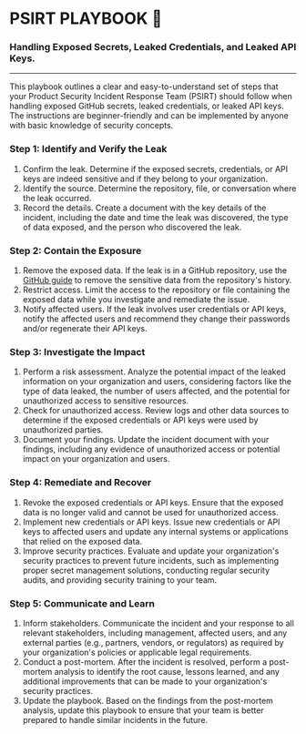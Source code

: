 
# PSIRT PLAYBOOK :green_book:
### Handling Exposed Secrets, Leaked Credentials, and Leaked API Keys.
---

This playbook outlines a clear and easy-to-understand set of steps that your Product Security Incident Response Team (PSIRT) should follow when handling exposed GitHub secrets, leaked credentials, or leaked API keys. The instructions are beginner-friendly and can be implemented by anyone with basic knowledge of security concepts.

### Step 1: Identify and Verify the Leak
1. Confirm the leak. Determine if the exposed secrets, credentials, or API keys are indeed sensitive and if they belong to your organization.
2. Identify the source. Determine the repository, file, or conversation where the leak occurred.
3. Record the details. Create a document with the key details of the incident, including the date and time the leak was discovered, the type of data exposed, and the person who discovered the leak.

### Step 2: Contain the Exposure
1. Remove the exposed data. If the leak is in a GitHub repository, use the [GitHub guide](https://docs.github.com/en/authentication/keeping-your-account-and-data-secure/removing-sensitive-data-from-a-repository) to remove the sensitive data from the repository's history.
2. Restrict access. Limit the access to the repository or file containing the exposed data while you investigate and remediate the issue.
3. Notify affected users. If the leak involves user credentials or API keys, notify the affected users and recommend they change their passwords and/or regenerate their API keys.

### Step 3: Investigate the Impact
1. Perform a risk assessment. Analyze the potential impact of the leaked information on your organization and users, considering factors like the type of data leaked, the number of users affected, and the potential for unauthorized access to sensitive resources.
2. Check for unauthorized access. Review logs and other data sources to determine if the exposed credentials or API keys were used by unauthorized parties.
3. Document your findings. Update the incident document with your findings, including any evidence of unauthorized access or potential impact on your organization and users.

### Step 4: Remediate and Recover
1. Revoke the exposed credentials or API keys. Ensure that the exposed data is no longer valid and cannot be used for unauthorized access.
2. Implement new credentials or API keys. Issue new credentials or API keys to affected users and update any internal systems or applications that relied on the exposed data.
3. Improve security practices. Evaluate and update your organization's security practices to prevent future incidents, such as implementing proper secret management solutions, conducting regular security audits, and providing security training to your team.

### Step 5: Communicate and Learn
1. Inform stakeholders. Communicate the incident and your response to all relevant stakeholders, including management, affected users, and any external parties (e.g., partners, vendors, or regulators) as required by your organization's policies or applicable legal requirements.
2. Conduct a post-mortem. After the incident is resolved, perform a post-mortem analysis to identify the root cause, lessons learned, and any additional improvements that can be made to your organization's security practices.
3. Update the playbook. Based on the findings from the post-mortem analysis, update this playbook to ensure that your team is better prepared to handle similar incidents in the future.


